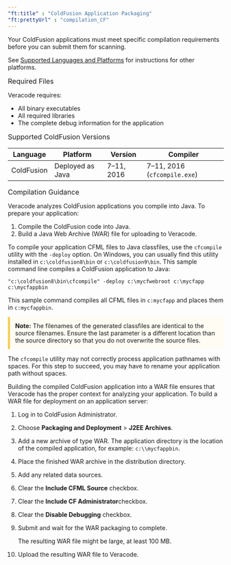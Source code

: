```yaml
---
"ft:title" : "ColdFusion Application Packaging"
"ft:prettyUrl" : "compilation_CF"
---
```


Your ColdFusion applications must meet specific compilation requirements before you can submit them for scanning.

See [Supported Languages and Platforms](https://docs.veracode.com/r/r_supported_table) for instructions for other platforms.

<p><span style="font-size: medium;">Required Files</span></p>

Veracode requires:

-   All binary executables
-   All required libraries
-   The complete debug information for the application

<p><span style="font-size: medium;">Supported ColdFusion Versions</span></p>

|Language|Platform|Version|Compiler|
|--------|--------|-------|--------|
|ColdFusion|Deployed as Java|7–11, 2016|7–11, 2016 \(`cfcompile.exe`\)|

<p><span style="font-size: medium;">Compilation Guidance</span></p>

Veracode analyzes ColdFusion applications you compile into Java. To prepare your application:

1.  Compile the ColdFusion code into Java.
2.  Build a Java Web Archive \(WAR\) file for uploading to Veracode.

To compile your application CFML files to Java classfiles, use the `cfcompile` utility with the `-deploy` option. On Windows, you can usually find this utility installed in `c:\coldfusion8\bin` or `c:\coldfusion9\bin`. This sample command line compiles a ColdFusion application to Java:

```
"c:\coldfusion8\bin\cfcompile" -deploy c:\mycfwebroot c:\mycfapp c:\mycfappbin
```

This sample command compiles all CFML files in `c:mycfapp` and places them in `c:mycfappbin`.

<p style="background-color:#FFFCF3; padding: 12px; border-left: 5px solid #F7CD55;">
<b>Note:</b> The filenames of the generated classfiles are identical to the source filenames. Ensure the last parameter is a different location than the source directory so that you do not overwrite the source files.</p>

The `cfcompile` utility may not correctly process application pathnames with spaces. For this step to succeed, you may have to rename your application path without spaces.

Building the compiled ColdFusion application into a WAR file ensures that Veracode has the proper context for analyzing your application. To build a WAR file for deployment on an application server:

1.  Log in to ColdFusion Administrator.
2.  Choose **Packaging and Deployment** \> **J2EE Archives**.
3.  Add a new archive of type WAR. The application directory is the location of the compiled application, for example: `c:\\mycfappbin`.
4.  Place the finished WAR archive in the distribution directory.
5.  Add any related data sources.
6.  Clear the **Include CFML Source** checkbox.
7.  Clear the **Include CF Administrator**checkbox.
8.  Clear the **Disable Debugging** checkbox.
9.  Submit and wait for the WAR packaging to complete.

    The resulting WAR file might be large, at least 100 MB.

10. Upload the resulting WAR file to Veracode.
